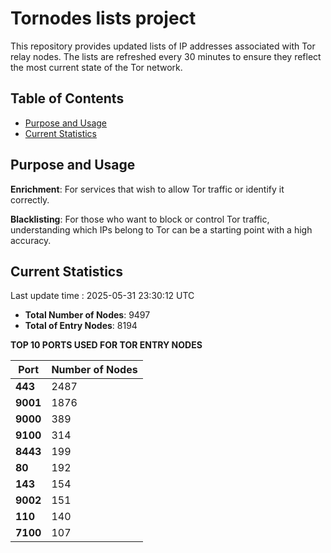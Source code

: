 # Tornodes lists project

This repository provides updated lists of IP addresses associated with Tor relay nodes. The lists are refreshed every 30 minutes to ensure they reflect the most current state of the Tor network.

## Table of Contents

- [Purpose and Usage](#purpose-and-usage)
- [Current Statistics](#current-statistics)


## Purpose and Usage

**Enrichment**: For services that wish to allow Tor traffic or identify it correctly.

**Blacklisting**: For those who want to block or control Tor traffic, understanding which IPs belong to Tor can be a starting point with a high accuracy.

## Current Statistics

Last update time : 2025-05-31 23:30:12 UTC

- **Total Number of Nodes**: 9497
- **Total of Entry Nodes**: 8194

**TOP 10 PORTS USED FOR TOR ENTRY NODES**

| **Port** | **Number of Nodes** |
|------|-----------------|
| **443**   | 2487  |
| **9001**   | 1876  |
| **9000**   | 389  |
| **9100**   | 314  |
| **8443**   | 199  |
| **80**   | 192  |
| **143**   | 154  |
| **9002**   | 151  |
| **110**   | 140  |
| **7100**   | 107  |

